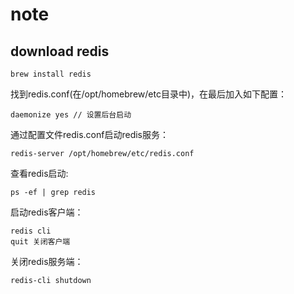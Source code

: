 # note

## download redis

```aidl
brew install redis
```

找到redis.conf(在/opt/homebrew/etc目录中)，在最后加入如下配置：
```
daemonize yes // 设置后台启动
```

通过配置文件redis.conf启动redis服务：
```
redis-server /opt/homebrew/etc/redis.conf
```

查看redis启动:
```
ps -ef | grep redis
```

启动redis客户端：
```aidl
redis cli
quit 关闭客户端
```

关闭redis服务端：
```
redis-cli shutdown
```


